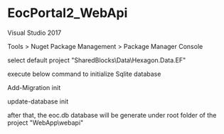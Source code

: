 # EocPortal2_WebApi

Visual Studio 2017

Tools > Nuget Package Management > Package Manager Console

select default project "SharedBlocks\Data\Hexagon.Data.EF"

execute below command to initialize Sqlite database

Add-Migration init

update-database init

after that, the eoc.db database will be generate under root folder of the project "WebApp\webapi" 
